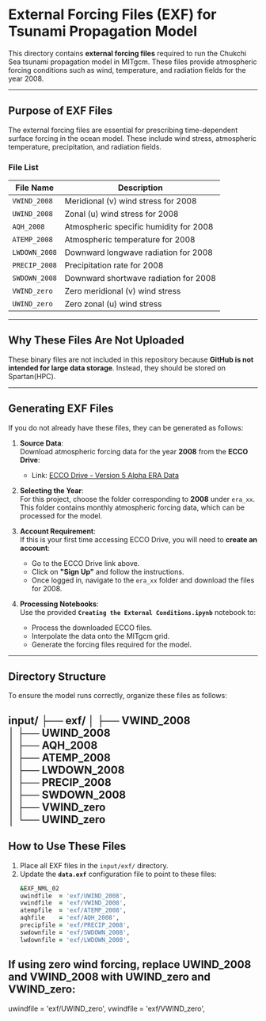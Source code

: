 # External Forcing Files (EXF) for Tsunami Propagation Model

This directory contains **external forcing files** required to run the Chukchi Sea tsunami propagation model in MITgcm. These files provide atmospheric forcing conditions such as wind, temperature, and radiation fields for the year 2008.

---

## **Purpose of EXF Files**
The external forcing files are essential for prescribing time-dependent surface forcing in the ocean model. These include wind stress, atmospheric temperature, precipitation, and radiation fields.

### **File List**
| File Name          | Description                                      |
|--------------------|--------------------------------------------------|
| `VWIND_2008`       | Meridional (v) wind stress for 2008              |
| `UWIND_2008`       | Zonal (u) wind stress for 2008                   |
| `AQH_2008`         | Atmospheric specific humidity for 2008           |
| `ATEMP_2008`       | Atmospheric temperature for 2008                 |
| `LWDOWN_2008`      | Downward longwave radiation for 2008             |
| `PRECIP_2008`      | Precipitation rate for 2008                      |
| `SWDOWN_2008`      | Downward shortwave radiation for 2008            |
| `VWIND_zero`       | Zero meridional (v) wind stress                  |
| `UWIND_zero`       | Zero zonal (u) wind stress                       |

---

## **Why These Files Are Not Uploaded**
These binary files are not included in this repository because **GitHub is not intended for large data storage**. Instead, they should be stored on Spartan(HPC).

---

## **Generating EXF Files**
If you do not already have these files, they can be generated as follows:

1. **Source Data**:  
   Download atmospheric forcing data for the year **2008** from the **ECCO Drive**:
   - Link: [ECCO Drive - Version 5 Alpha ERA Data](https://ecco.jpl.nasa.gov/drive/files/Version5/Alpha/era_xx)

2. **Selecting the Year**:  
   For this project, choose the folder corresponding to **2008** under `era_xx`. This folder contains monthly atmospheric forcing data, which can be processed for the model.

3. **Account Requirement**:  
   If this is your first time accessing ECCO Drive, you will need to **create an account**:
   - Go to the ECCO Drive link above.
   - Click on **"Sign Up"** and follow the instructions.
   - Once logged in, navigate to the `era_xx` folder and download the files for 2008.

4. **Processing Notebooks**:  
   Use the provided **`Creating the External Conditions.ipynb`** notebook to:
   - Process the downloaded ECCO files.
   - Interpolate the data onto the MITgcm grid.
   - Generate the forcing files required for the model.

---

## **Directory Structure**
To ensure the model runs correctly, organize these files as follows:

input/
├── exf/
│   ├── VWIND_2008    
│   ├── UWIND_2008    
│   ├── AQH_2008      
│   ├── ATEMP_2008    
│   ├── LWDOWN_2008   
│   ├── PRECIP_2008     
│   ├── SWDOWN_2008    
│   ├── VWIND_zero     
│   └── UWIND_zero     
---

## **How to Use These Files**
1. Place all EXF files in the `input/exf/` directory.
2. Update the **`data.exf`** configuration file to point to these files:
   ```fortran
   &EXF_NML_02
   uwindfile  = 'exf/UWIND_2008',
   vwindfile  = 'exf/VWIND_2008',
   atempfile  = 'exf/ATEMP_2008',
   aqhfile    = 'exf/AQH_2008',
   precipfile = 'exf/PRECIP_2008',
   swdownfile = 'exf/SWDOWN_2008',
   lwdownfile = 'exf/LWDOWN_2008',


## If using zero wind forcing, replace UWIND_2008 and VWIND_2008 with UWIND_zero and VWIND_zero:

uwindfile  = 'exf/UWIND_zero',
vwindfile  = 'exf/VWIND_zero',

